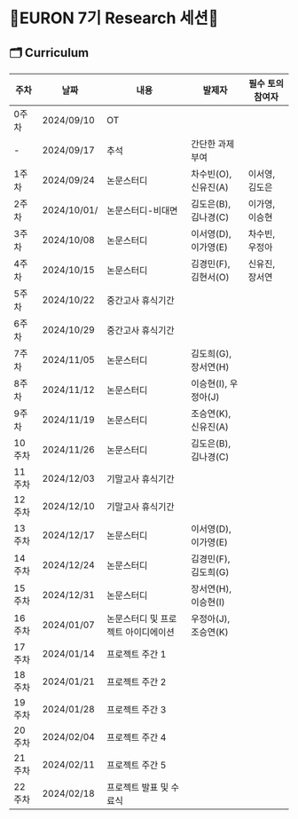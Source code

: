 # 🐥EURON 7기 Research 세션🐥

## 🗂️ Curriculum
|주차|날짜|내용|발제자|필수 토의 참여자
|---|---|---|---|---|
|0주차|2024/09/10|OT||	
|-|2024/09/17|추석|간단한 과제 부여||
|1주차|2024/09/24|논문스터디|차수빈(O), 신유진(A)|이서영, 김도은|
|2주차|2024/10/01/|논문스터디-비대면|김도은(B), 김나경(C)|이가영, 이승현|
|3주차|2024/10/08|논문스터디|이서영(D), 이가영(E)|차수빈, 우정아|
|4주차|2024/10/15|논문스터디|김경민(F), 김현서(O)|신유진, 장서연|
|5주차|2024/10/22|중간고사 휴식기간|||
|6주차|2024/10/29|중간고사 휴식기간|||
|7주차|2024/11/05|논문스터디|김도희(G), 장서연(H)||
|8주차|2024/11/12|논문스터디|이승현(I), 우정아(J)||
|9주차|2024/11/19|논문스터디|조승연(K), 신유진(A)||
|10주차|2024/11/26|논문스터디|김도은(B), 김나경(C)||
|11주차|2024/12/03|기말고사 휴식기간|||
|12주차|2024/12/10|기말고사 휴식기간|||
|13주차|2024/12/17|논문스터디|이서영(D), 이가영(E)||
|14주차|2024/12/24|논문스터디|김경민(F), 김도희(G)||
|15주차|2024/12/31|논문스터디|장서연(H), 이승현(I)||
|16주차|2024/01/07|논문스터디 및 프로젝트 아이디에이션|우정아(J), 조승연(K)||
|17주차|2024/01/14|프로젝트 주간 1	
|18주차|2024/01/21|프로젝트 주간 2	
|19주차|2024/01/28|프로젝트 주간 3	
|20주차|2024/02/04|프로젝트 주간 4	
|21주차|2024/02/11|프로젝트 주간 5	
|22주차|2024/02/18|프로젝트 발표 및 수료식 
